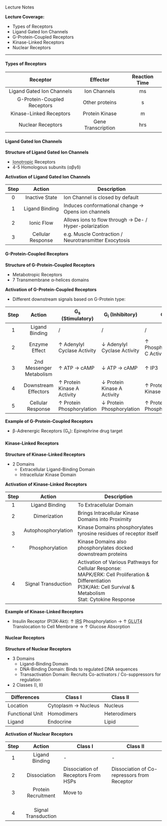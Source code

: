 Lecture Notes

**Lecture Coverage:**
- Types of Receptors
- Ligand Gated Ion Channels
- G-Protein-Coupled Receptors
- Kinase-Linked Receptors
- Nuclear Receptors

---
#### **Types of Receptors**

|        **Receptor**         |    **Effector**    | **Reaction Time** |
| :-------------------------: | :----------------: | :---------------: |
|  Ligand Gated Ion Channels  |    Ion Channels    |        ms         |
| G-Protein-Coupled Receptors |   Other proteins   |         s         |
|   Kinase-Linked Receptors   |   Protein Kinase   |         m         |
|      Nuclear Receptors      | Gene Transcription |        hrs        |


#### **Ligand Gated Ion Channels**
**Structure of Ligand Gated Ion Channels**
- <abbr Title="Allows ionic ligands to pass through after ligand binding">Ionotropic</abbr> Receptors
- 4-5 Homologous subunits (αβγδ)

**Activation of Ligand Gated Ion Channels**

| **Step** |    **Action**     | **Description**                                        |
| :------: | :---------------: | ------------------------------------------------------ |
|    0     |  Inactive State   | Ion Channel is closed by default                       |
|    1     |  Ligand Binding   | Induces conformational change → Opens ion channels     |
|    2     |    Ionic Flow     | Allows ions to flow through → De- / Hyper-polarization |
|    3     | Cellular Response | e.g. Muscle Contraction / Neurotransmitter Exocytosis  |


#### **G-Protein-Coupled Receptors**
**Structure of G-Protein-Coupled Receptors**
- Metabotropic Receptors
- 7 Transmembrane α-helices domains

**Activation of G-Protein-Coupled Receptors**
- Different downstream signals based on G-Protein type:

| **Step** |        **Action**        | G<sub>s</sub> (Stimulatory) | G<sub>i</sub> (Inhibitory)  | G<sub>q</sub>              |
| :------: | :----------------------: | --------------------------- | --------------------------- | -------------------------- |
|    1     |      Ligand Binding      | /                           | /                           | /                          |
|    2     |      Enzyme Effect       | ↑ Adenylyl Cyclase Activity | ↓ Adenylyl Cyclase Activity | ↑ Phospholipase C Activity |
|    3     | 2nd Messenger Metabolism | ↑ ATP → cAMP                | ↓ ATP → cAMP                | ↑ IP3                      |
|    4     |   Downstream Effectors   | ↑ Protein Kinase A Activity | ↓ Protein Kinase A Activity | ↑ Protein Kinase C         |
|    5     |    Cellular Response     | ↑ Protein Phosphorylation   | ↓ Protein Phosphorylation   | ↑ Protein Phosphorylation  |
**Example of G-Protein-Coupled Receptors**
- β-Adrenergic Receptors (G<sub>s</sub>): Epinephrine drug target


#### **Kinase-Linked Receptors**
**Structure of Kinase-Linked Receptors**
- 2 Domains
	- Extracellular Ligand-Binding Domain
	- Intracellular Kinase Domain

**Activation of Kinase-Linked Receptors**

| **Step** |       **Action**        | **Description**                                                                                                                                                            |
| :------: | :---------------------: | -------------------------------------------------------------------------------------------------------------------------------------------------------------------------- |
|    1     |     Ligand Binding      | To Extracellular Domain                                                                                                                                                    |
|    2     |      Dimerization       | Brings Intracellular Kinase Domains into Proximity                                                                                                                         |
|  <br>3   |   Autophosphorylation   | Kinase Domains phosphorylates tyrosine residues of receptor itself                                                                                                         |
|    ^     |     Phosphorylation     | Kinase Domains also phosphorylates docked downstream proteins                                                                                                              |
|  <br>4   | <br>Signal Transduction | Activation of Various Pathways for Cellular Response:<br>MAPK/ERK: Cell Proliferation & Differentiation<br>PI3K/Akt: Cell Survival & Metabolism<br>Stat: Cytokine Response |
**Example of Kinase-Linked Receptors**
- Insulin Receptor (PI3K-Akt): ↑ <abbr Title="Insulin Receptor Substrates">IRS</abbr> Phosphorylation → ↑ <abbr Title="Glucose Transporter Type 4">GLUT4</abbr> Translocation to Cell Membrane → ↑ Glucose Absorption


#### **Nuclear Receptors**
**Structure of Nuclear Receptors**
- 3 Domains
	- Ligand-Binding Domain
	- DNA-Binding Domain: Binds to regulated DNA sequences
	- Transactivation Domain: Recruits Co-activators / Co-suppressors for regulation
- 2 Classes (I, II)

| Differences     | Class I             | Class II     |
| --------------- | ------------------- | ------------ |
| Location        | Cytoplasm → Nucleus | Nucleus      |
| Functional Unit | Homodimers          | Heterodimers |
| Ligand          | Endocrine           | Lipid        |


**Activation of Nuclear Receptors**

| **Step** |       **Action**        | Class I                             | Class II                                    |
| :------: | :---------------------: | ----------------------------------- | ------------------------------------------- |
|    1     |     Ligand Binding      | -                                   | -                                           |
|    2     |      Dissociation       | Dissociation of Receptors From HSPs | Dissociation of Co-repressors from Receptor |
|    3     |   Protein Recruitment   | Move to                             |                                             |
|  <br>4   | <br>Signal Transduction |                                     |                                             |
